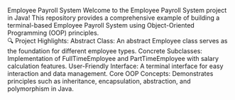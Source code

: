 Employee Payroll System
Welcome to the Employee Payroll System project in Java! This repository provides a comprehensive example
of building a terminal-based Employee Payroll System using Object-Oriented Programming (OOP) principles.
<br>
🔍 Project Highlights:
Abstract Class: An abstract Employee class serves as the foundation for different employee types.
Concrete Subclasses: Implementation of FullTimeEmployee and PartTimeEmployee with salary calculation features.
User-Friendly Interface: A terminal interface for easy interaction and data management.
Core OOP Concepts: Demonstrates principles such as inheritance, encapsulation, abstraction, and polymorphism in Java.
